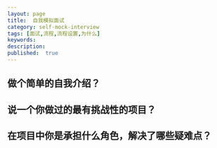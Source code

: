 ```yaml
---
layout: page
title:  自我模拟面试
category: self-mock-interview
tags: [面试,流程,流程设置,为什么]
keywords:
description:
published:  true
---
```


## 做个简单的自我介绍？

## 说一个你做过的最有挑战性的项目？


## 在项目中你是承担什么角色，解决了哪些疑难点？

## 